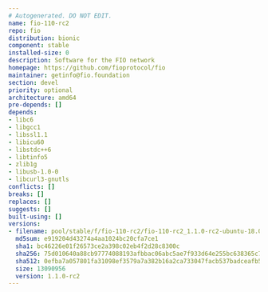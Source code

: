 ```yaml
---
# Autogenerated. DO NOT EDIT.
name: fio-110-rc2
repo: fio
distribution: bionic
component: stable
installed-size: 0
description: Software for the FIO network
homepage: https://github.com/fioprotocol/fio
maintainer: getinfo@fio.foundation
section: devel
priority: optional
architecture: amd64
pre-depends: []
depends:
- libc6
- libgcc1
- libssl1.1
- libicu60
- libstdc++6
- libtinfo5
- zlib1g
- libusb-1.0-0
- libcurl3-gnutls
conflicts: []
breaks: []
replaces: []
suggests: []
built-using: []
versions:
- filename: pool/stable/f/fio-110-rc2/fio-110-rc2_1.1.0-rc2-ubuntu-18.04_amd64.deb
  md5sum: e919204d43274a4aa1024bc20cfa7ce1
  sha1: bc46226e01f26573ce2a398c02eb4f2d28c8300c
  sha256: 75d010640a88cb97774088193afbbac06abc5ae7f933d64e255bc638365c7153
  sha512: 0efba7a057801fa31098ef3579a7a382b16a2ca733047facb537badceafb53e2a80dd7f62fa53944255a184204330b627afcd1720b3b55d0ac593a413db079c5
  size: 13090956
  version: 1.1.0-rc2
---
```

